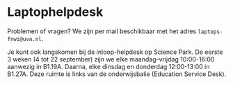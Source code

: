 # Laptophelpdesk

Problemen of vragen? We zijn per mail beschikbaar met het adres `laptops-fnwi@uva.nl`.

Je kunt ook langskomen bij de inloop-helpdesk op Science Park. De eerste 3 weken (4 tot 22 september) zijn we elke maandag-vrijdag 10:00-16:00 aanwezig in B1.19A. Daarna, elke dinsdag en donderdag 12:00-13:00 in B1.27A. Deze ruimte is links van de onderwijsbalie (Education Service Desk).
